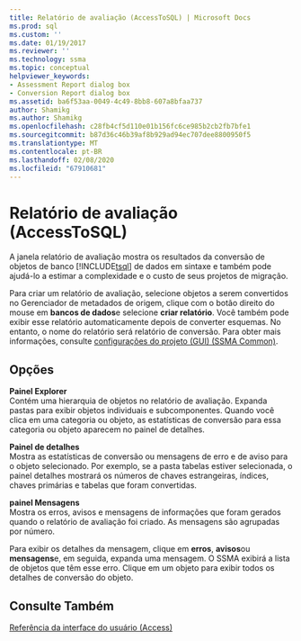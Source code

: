 ```yaml
---
title: Relatório de avaliação (AccessToSQL) | Microsoft Docs
ms.prod: sql
ms.custom: ''
ms.date: 01/19/2017
ms.reviewer: ''
ms.technology: ssma
ms.topic: conceptual
helpviewer_keywords:
- Assessment Report dialog box
- Conversion Report dialog box
ms.assetid: ba6f53aa-0049-4c49-8bb8-607a8bfaa737
author: Shamikg
ms.author: Shamikg
ms.openlocfilehash: c28fb4cf5d110e01b156fc6ce985b2cb2fb7bfe1
ms.sourcegitcommit: b87d36c46b39af8b929ad94ec707dee8800950f5
ms.translationtype: MT
ms.contentlocale: pt-BR
ms.lasthandoff: 02/08/2020
ms.locfileid: "67910681"
---
```

# <a name="assessment-report-accesstosql"></a>Relatório de avaliação (AccessToSQL)
A janela relatório de avaliação mostra os resultados da conversão de objetos de banco [!INCLUDE[tsql](../../includes/tsql-md.md)] de dados em sintaxe e também pode ajudá-lo a estimar a complexidade e o custo de seus projetos de migração.  
  
Para criar um relatório de avaliação, selecione objetos a serem convertidos no Gerenciador de metadados de origem, clique com o botão direito do mouse em **bancos de dados**e selecione **criar relatório**. Você também pode exibir esse relatório automaticamente depois de converter esquemas. No entanto, o nome do relatório será relatório de conversão. Para obter mais informações, consulte [configurações do projeto (GUI) (SSMA Common)](https://msdn.microsoft.com/cf06baf1-8714-48a3-95dc-781f6ca53693).  
  
## <a name="options"></a>Opções  
**Painel Explorer**  
Contém uma hierarquia de objetos no relatório de avaliação. Expanda pastas para exibir objetos individuais e subcomponentes. Quando você clica em uma categoria ou objeto, as estatísticas de conversão para essa categoria ou objeto aparecem no painel de detalhes.  
  
**Painel de detalhes**  
Mostra as estatísticas de conversão ou mensagens de erro e de aviso para o objeto selecionado. Por exemplo, se a pasta tabelas estiver selecionada, o painel detalhes mostrará os números de chaves estrangeiras, índices, chaves primárias e tabelas que foram convertidas.  
  
**painel Mensagens**  
Mostra os erros, avisos e mensagens de informações que foram gerados quando o relatório de avaliação foi criado. As mensagens são agrupadas por número.  
  
Para exibir os detalhes da mensagem, clique em **erros**, **avisos**ou **mensagens**e, em seguida, expanda uma mensagem. O SSMA exibirá a lista de objetos que têm esse erro. Clique em um objeto para exibir todos os detalhes de conversão do objeto.  
  
## <a name="see-also"></a>Consulte Também  
[Referência da interface do usuário (Access)](https://msdn.microsoft.com/af24c303-4a41-449b-9c86-d6558a97e839)  
  
